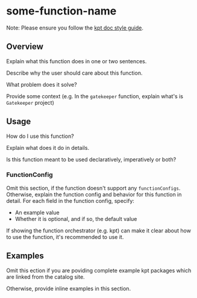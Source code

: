 # some-function-name

Note: Please ensure you follow the [kpt doc style guide].

## Overview

Explain what this function does in one or two sentences.

Describe why the user should care about this function.

What problem does it solve?

Provide some context (e.g. In the `gatekeeper` function, explain what's
is `Gatekeeper` project)

## Usage

How do I use this function?

Explain what does it do in details.

Is this function meant to be used declaratively, imperatively or both?

### FunctionConfig

Omit this section, if the function doesn't support any `functionConfigs`.
Otherwise, explain the function config and behavior for this function in detail.
For each field in the function config, specify:

- An example value
- Whether it is optional, and if so, the default value

If showing the function orchestrator (e.g. kpt) can make it clear about how to
use the function, it's recommended to use it.

## Examples

Omit this ection if you are poviding complete example kpt packages which are
linked from the catalog site.

Otherwise, provide inline examples in this section.

[kpt doc style guide]: https://github.com/kptdev/kpt/blob/main/docs/style-guides/docs.md
